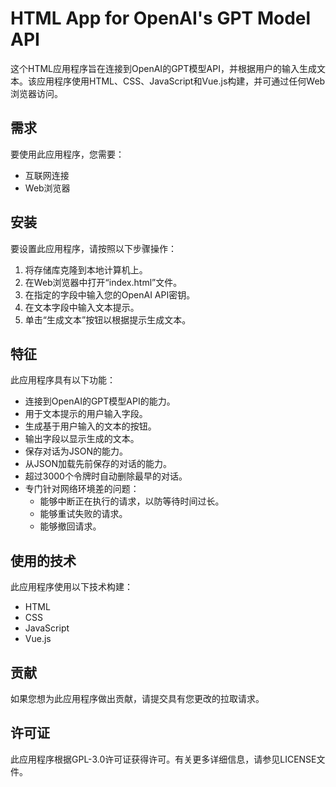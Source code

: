 # HTML App for OpenAI's GPT Model API

这个HTML应用程序旨在连接到OpenAI的GPT模型API，并根据用户的输入生成文本。该应用程序使用HTML、CSS、JavaScript和Vue.js构建，并可通过任何Web浏览器访问。

## 需求

要使用此应用程序，您需要：

- 互联网连接
- Web浏览器

## 安装

要设置此应用程序，请按照以下步骤操作：

1. 将存储库克隆到本地计算机上。
2. 在Web浏览器中打开“index.html”文件。
3. 在指定的字段中输入您的OpenAI API密钥。
4. 在文本字段中输入文本提示。
5. 单击“生成文本”按钮以根据提示生成文本。

## 特征

此应用程序具有以下功能：

- 连接到OpenAI的GPT模型API的能力。
- 用于文本提示的用户输入字段。
- 生成基于用户输入的文本的按钮。
- 输出字段以显示生成的文本。
- 保存对话为JSON的能力。
- 从JSON加载先前保存的对话的能力。
- 超过3000个令牌时自动删除最早的对话。
- 专门针对网络环境差的问题：
  - 能够中断正在执行的请求，以防等待时间过长。
  - 能够重试失败的请求。
  - 能够撤回请求。

## 使用的技术

此应用程序使用以下技术构建：

- HTML
- CSS
- JavaScript
- Vue.js

## 贡献

如果您想为此应用程序做出贡献，请提交具有您更改的拉取请求。

## 许可证

此应用程序根据GPL-3.0许可证获得许可。有关更多详细信息，请参见LICENSE文件。
